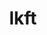 ---
sub_projects:
- project_email: lkft-remote-lab
  project_link_name: lkft-remote-lab
  project_maintainers: ''
  project_name: lkft-remote-lab
  project_patches_project_url: http://patches.linaro.org/api/projects/238/?format=json
  project_scm_project_url: ''
  project_project_url: https://github.com/Linaro/lkft-remote-lab
- project_email: lkft-tools
  project_link_name: lkft-tools
  project_maintainers: ''
  project_name: lkft-tools
  project_patches_project_url: http://patches.linaro.org/api/projects/244/?format=json
  project_scm_project_url: ''
  project_project_url: https://github.com/Linaro/lkft-tools/
- project_email: lkft-website
  project_link_name: lkft-website
  project_maintainers: ''
  project_name: lkft-website
  project_patches_project_url: http://patches.linaro.org/api/projects/237/?format=json
  project_scm_project_url: ''
  project_project_url: https://github.com/Linaro/lkft-website
title: lkft
---